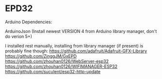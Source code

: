 # EPD32

Arduino Dependencies:

ArduinoJson
(Install newest VERSION 4 from Arduino library manager, don't do verion 5+)

I installed rest manually, installing from library manager (if present) is probably fine though:
https://github.com/adafruit/Adafruit-GFX-Library
https://github.com/ZinggJM/GxEPD
https://github.com/zhouhan0126/WebServer-esp32
https://github.com/zhouhan0126/WIFIMANAGER-ESP32
https://github.com/suculent/esp32-http-update

